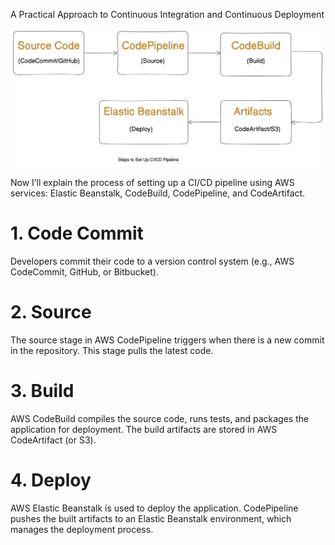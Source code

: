 A Practical Approach to Continuous Integration and Continuous Deployment

![ci-cd](./ci-cd.webp)

Now I’ll explain the process of setting up a CI/CD pipeline using AWS services: Elastic Beanstalk, CodeBuild, CodePipeline, and CodeArtifact.

# 1. Code Commit
Developers commit their code to a version control system (e.g., AWS CodeCommit, GitHub, or Bitbucket).
# 2. Source
The source stage in AWS CodePipeline triggers when there is a new commit in the repository. This stage pulls the latest code.
# 3. Build
AWS CodeBuild compiles the source code, runs tests, and packages the application for deployment. The build artifacts are stored in AWS CodeArtifact (or S3).
# 4. Deploy
AWS Elastic Beanstalk is used to deploy the application. CodePipeline pushes the built artifacts to an Elastic Beanstalk environment, which manages the deployment process.

